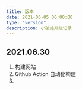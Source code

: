 ```yaml
---
title: 版本
date: 2021-06-05 00:00:00
type: "version"
description: 小破站升级记录
---
```



## 2021.06.30

1. 构建网站
2. Github Action 自动化构建
3. 